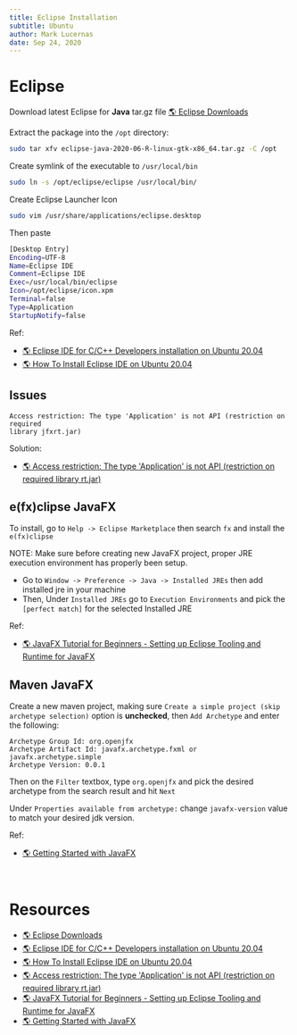 ```yaml
---
title: Eclipse Installation
subtitle: Ubuntu
author: Mark Lucernas
date: Sep 24, 2020
---
```



# Eclipse

Download latest Eclipse for **Java** tar.gz file [🌎 Eclipse Downloads](https://www.eclipse.org/downloads/packages/)

Extract the package into the `/opt` directory:

```sh
sudo tar xfv eclipse-java-2020-06-R-linux-gtk-x86_64.tar.gz -C /opt
```

Create symlink of the executable to `/usr/local/bin`

```sh
sudo ln -s /opt/eclipse/eclipse /usr/local/bin/
```

Create Eclipse Launcher Icon

```sh
sudo vim /usr/share/applications/eclipse.desktop
```

Then paste

```sh
[Desktop Entry]
Encoding=UTF-8
Name=Eclipse IDE
Comment=Eclipse IDE
Exec=/usr/local/bin/eclipse
Icon=/opt/eclipse/icon.xpm
Terminal=false
Type=Application
StartupNotify=false
```

Ref:

- [🌎 Eclipse IDE for C/C++ Developers installation on Ubuntu 20.04 ](https://linuxconfig.org/eclipse-ide-for-c-c-developers-installation-on-ubuntu-20-04)
- [🌎 How To Install Eclipse IDE on Ubuntu 20.04](https://www.itzgeek.com/post/how-to-install-eclipse-ide-on-ubuntu-20-04/)


## Issues

```
Access restriction: The type 'Application' is not API (restriction on required
library jfxrt.jar)
```

Solution:

- [🌎 Access restriction: The type 'Application' is not API (restriction on required library rt.jar)](https://stackoverflow.com/a/46513651/11850077)


## e(fx)clipse JavaFX


To install, go to `Help -> Eclipse Marketplace` then search `fx` and install the
`e(fx)clipse`

NOTE: Make sure before creating new JavaFX project, proper JRE execution
environment has properly been setup.

  - Go to `Window -> Preference -> Java -> Installed JREs` then add installed
    jre in your machine
  - Then, Under `Installed JREs` go to `Execution Environments` and pick the
    `[perfect match]` for the selected Installed JRE

Ref:

- [🌎 JavaFX Tutorial for Beginners - Setting up Eclipse Tooling and Runtime for JavaFX](https://www.youtube.com/watch?v=Y9ykVgSZ7kA)


## Maven JavaFX


Create a new maven project, making sure `Create a simple project (skip archetype
selection)` option is **unchecked**, then `Add Archetype` and enter the
following:

```
Archetype Group Id: org.openjfx
Archetype Artifact Id: javafx.archetype.fxml or javafx.archetype.simple
Archetype Version: 0.0.1
```

Then on the `Filter` textbox, type `org.openjfx` and pick the desired archetype
from the search result and hit `Next`

Under `Properties available from archetype:` change `javafx-version` value to
match your desired jdk version.

Ref:

- [🌎 Getting Started with JavaFX](https://openjfx.io/openjfx-docs)

<br>

# Resources

- [🌎 Eclipse Downloads](https://www.eclipse.org/downloads/packages/)
- [🌎 Eclipse IDE for C/C++ Developers installation on Ubuntu 20.04 ](https://linuxconfig.org/eclipse-ide-for-c-c-developers-installation-on-ubuntu-20-04)
- [🌎 How To Install Eclipse IDE on Ubuntu 20.04](https://www.itzgeek.com/post/how-to-install-eclipse-ide-on-ubuntu-20-04/)
- [🌎 Access restriction: The type 'Application' is not API (restriction on required library rt.jar)](https://stackoverflow.com/a/46513651/11850077)
- [🌎 JavaFX Tutorial for Beginners - Setting up Eclipse Tooling and Runtime for JavaFX](https://www.youtube.com/watch?v=Y9ykVgSZ7kA)
- [🌎 Getting Started with JavaFX](https://openjfx.io/openjfx-docs)

